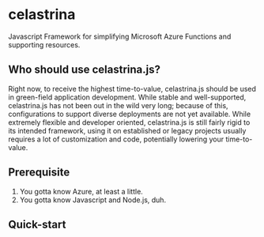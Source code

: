 # celastrina
Javascript Framework for simplifying Microsoft Azure Functions and supporting resources.

## Who should use celastrina.js?
Right now, to receive the highest time-to-value, celastrina.js should be used in green-field application development. 
While stable and well-supported, celastrina.js has not been out in the wild very long; because of this, configurations 
to support diverse deployments are not yet available. While extremely flexible and developer oriented, celastrina.js is
still fairly rigid to its intended framework, using it on established or legacy projects usually requires a lot of 
customization and code, potentially lowering your time-to-value.

## Prerequisite
1. You gotta know Azure, at least a little.
2. You gotta know Javascript and Node.js, duh.

## Quick-start
